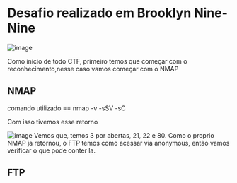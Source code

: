 
# Desafio realizado em Brooklyn Nine-Nine

![image](https://github.com/EvelynMurasaki/CTFs-Resolucoes/assets/26422836/bca68343-88b1-4090-96b1-d396bf011b70)

Como inicio de todo CTF, primeiro temos que começar com o reconhecimento,nesse caso vamos começar com o NMAP

## NMAP
comando utilizado == nmap -v -sSV -sC <IP>

Com isso tivemos esse retorno

![image](https://github.com/EvelynMurasaki/CTFs-Resolucoes/assets/26422836/c02a195f-29b2-4a01-9d20-ec2f7b964b93)
Vemos que, temos 3 por abertas, 21, 22 e 80. Como o proprio NMAP ja retornou, o FTP temos como acessar via anonymous, então vamos verificar o que pode conter la.

## FTP
